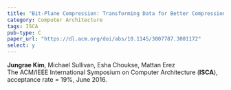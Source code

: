 ```yaml
---
title: "Bit-Plane Compression: Transforming Data for Better Compression in Many-core Architectures"
category: Computer Architecture
tags: ISCA
pub-type: C
paper_url: "https://dl.acm.org/doi/abs/10.1145/3007787.3001172"
select: y
---
```


**Jungrae Kim**, Michael Sullivan, Esha Choukse, Mattan Erez<br>
The ACM/IEEE International Symposium on Computer Architecture (**ISCA**), acceptance rate = 19%, June 2016.

